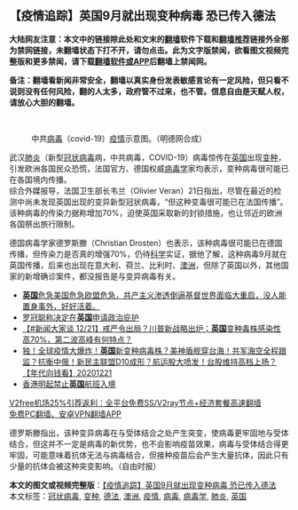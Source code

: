  <h2>【疫情追踪】英国9月就出现变种病毒 恐已传入德法</h2> <p class="notice"><b>大陆网友注意：本文中的链接除此处和文末的<a href="https://github.com/bannedbook/fanqiang" >翻墙</a>软件下载和<a href="https://github.com/killgcd/justmysocks/blob/master/README.md">翻墙推荐</a>链接外全部为禁网链接，未翻墙状态下打不开，请勿点击。此为文字版禁闻，欲看图文视频完整版和更多禁闻，请下载<a href="https://github.com/bannedbook/fanqiang">翻墙软件或APP</a>后翻墙上禁闻网。</p><p>备注：翻墙看新闻非常安全，翻墙以真实身份发表敏感言论有一定风险，但只看不说则没有任何风险，翻的人太多，政府管不过来，也不管。信息自由是天赋人权，请放心大胆的翻墙。</b></p>  <div class="entry"> <br /> <figure><figcaption class="wp-caption-text">中共<a href="https://www.bannedbook.org/bnews/tag/%e7%97%85%e6%af%92/" class="st_tag internal_tag" rel="tag" title="标签 病毒 下的日志">病毒</a>（covid-19）<a href="https://www.bannedbook.org/bnews/tag/%E7%96%AB%E6%83%85/" class="st_tag internal_tag" rel="tag" title="标签 疫情 下的日志">疫情</a>示意图。（明德网合成）</figcaption></figure> <p>武汉<a href="https://www.bannedbook.org/bnews/tag/%e8%82%ba%e7%82%8e/" class="st_tag internal_tag" rel="tag" title="标签 肺炎 下的日志">肺炎</a>（新型<a href="https://www.bannedbook.org/bnews/tag/%e5%86%a0%e7%8a%b6%e7%97%85%e6%af%92/" class="st_tag internal_tag" rel="tag" title="标签 冠状病毒 下的日志">冠状病毒</a>病，中共病毒，COVID-19）病毒惊传在<a href="https://www.bannedbook.org/bnews/tag/%e8%8b%b1%e5%9b%bd/" class="st_tag internal_tag" rel="tag" title="标签 英国 下的日志">英国</a>出现<a href="https://www.bannedbook.org/bnews/tag/%E5%8F%98%E7%A7%8D/" class="st_tag internal_tag" rel="tag" title="标签 变种 下的日志">变种</a>，引发欧洲各国民众恐慌，法国官方、德国权威<a href="https://www.bannedbook.org/bnews/tag/%E7%97%85%E6%AF%92%E5%AD%A6/" class="st_tag internal_tag" rel="tag" title="标签 病毒学 下的日志">病毒学</a>家均表示，变种病毒很可能已在各国境内传播。<br /> 综合外媒报导，法国卫生部长韦兰（Olivier Veran）21日指出，尽管在最近的检测中尚未发现英国出现的变异新型冠状病毒，“但这种变毒很可能已在法国传播”。该种病毒的传染力据称增加70%，迫使英国采取新的封锁措施，也让邻近的欧洲各国祭出旅行限制。</p> <p>德国病毒学家德罗斯滕（Christian Drosten）也表示，该种病毒很可能已在德国传播，但传染力是否真的增强70%，仍待<span class='wp_keywordlink'><a href="https://www.bannedbook.org/forum11/topic309.html" title="禁片：“科学”的棍子" target="_blank">科学</a></span>实证，据他了解，这种病毒9月就在英国传播，后来也出现在意大利、荷兰、比利时、<a href="https://www.bannedbook.org/bnews/tag/%e6%be%b3%e6%b4%b2/" class="st_tag internal_tag" rel="tag" title="标签 澳洲 下的日志">澳洲</a>，但除了英国以外，其他国家的新增确诊案件，都没报告是与变异病毒有关。</p>  <ul class='op-related-articles' title='相关阅读'> <li><a href='https://www.bannedbook.org/bnews/bannedvideo/20201221/1452338.html' target='_blank'><b>英国</b>危急美国危急欧盟危急，共产主义渗透倒逼基督世界面临大重启，没人能置身事外，好好活着。</a></li> <li><a href='https://www.bannedbook.org/bnews/cnnews/hknews/20201221/1452325.html' target='_blank'>罗冠聪称决定在<b>英国</b>申请政治庇护</a></li> <li><a href='https://www.bannedbook.org/bnews/bannedvideo/20201221/1452322.html' target='_blank'>【#新闻大家谈 12/21】戒严令出局？川普新战略出炉；<b>英国</b>变种毒株感染性高70%，第二波高峰有何特点？</a></li> <li><a href='https://www.bannedbook.org/bnews/taiwannews/20201221/1452305.html' target='_blank'>独！全球疫情大爆炸！<b>英国</b>新变种病毒株？美神盾舰穿台海！共军海空全程跟监？抗衡中俄！新民主联盟D10成形？航运股大喷发！台股维持高档上扬？【年代向钱看】20201221</a></li> <li><a href='https://www.bannedbook.org/bnews/baitai/20201221/1452292.html' target='_blank'>香港明起禁止<b>英国</b>航班入境</a></li> </ul> <p class="texttj"> <a href="https://www.bannedbook.org/forum23/topic22702.html" target="_blank">V2free机场25%引荐返利：全平台免费SS/V2ray节点+经济套餐高速翻墙</a><br/> <a href="https://github.com/bannedbook/fanqiang/wiki/%E7%A6%81%E9%97%BB%E7%BD%91%E5%AE%89%E5%8D%93%E7%BF%BB%E5%A2%99%E6%96%B0%E9%97%BBAPP" target="_blank">免费PC翻墙、安卓VPN翻墙APP</a></p><p>德罗斯滕指出，该种变异病毒在与受体结合之处产生突变，使病毒更牢固地与受体结合，但这并不一定是病毒的新优势，也不会影响疫苗效果，病毒与受体结合得更牢固，可能意味着抗体无法与病毒结合，但接种疫苗后会产生大量抗体，因此只有少量的抗体会被这种突变影响。（自由时报）</p><a name='sharetosocial'></a>       <div><b>本文的图文或视频完整版</b>：<a href='https://www.bannedbook.org/bnews/comments/20201221/1452336.html'>【疫情追踪】英国9月就出现变种病毒 恐已传入德法</a></div>  </div><!--END ENTRY--> <div class="postfooter"> <div>本文标签：<a href="https://www.bannedbook.org/bnews/tag/%e5%86%a0%e7%8a%b6%e7%97%85%e6%af%92/" rel="tag">冠状病毒</a>, <a href="https://www.bannedbook.org/bnews/tag/%E5%8F%98%E7%A7%8D/" rel="tag">变种</a>, <a href="https://www.bannedbook.org/bnews/tag/%E5%BE%B7%E6%B3%95/" rel="tag">德法</a>, <a href="https://www.bannedbook.org/bnews/tag/%e6%be%b3%e6%b4%b2/" rel="tag">澳洲</a>, <a href="https://www.bannedbook.org/bnews/tag/%E7%96%AB%E6%83%85/" rel="tag">疫情</a>, <a href="https://www.bannedbook.org/bnews/tag/%e7%97%85%e6%af%92/" rel="tag">病毒</a>, <a href="https://www.bannedbook.org/bnews/tag/%E7%97%85%E6%AF%92%E5%AD%A6/" rel="tag">病毒学</a>, <a href="https://www.bannedbook.org/bnews/tag/%e8%82%ba%e7%82%8e/" rel="tag">肺炎</a>, <a href="https://www.bannedbook.org/bnews/tag/%e8%8b%b1%e5%9b%bd/" rel="tag">英国</a></div>  </div><!--END POSTFOOTER--> 
